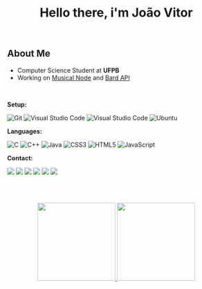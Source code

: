 <h1 align="center">Hello there, i'm João Vitor</h1>

<br>

## About Me
  * Computer Science Student at **UFPB**
  * Working on [Musical Node](https://github.com/Viizinho/Musical-Node) and [Bard API](https://github.com/Viizinho/Bard_API)

<br>

**Setup:**

![Git](https://img.shields.io/badge/git-%23F05033.svg?style=for-the-badge&logo=git&logoColor=white)
![Visual Studio Code](https://img.shields.io/badge/Visual%20Studio%20Code-0078d7.svg?style=for-the-badge&logo=visual-studio-code&logoColor=white)
![Visual Studio Code](https://img.shields.io/badge/Intellij%20Idea-000?logo=intellij-idea&style=for-the-badge)
![Ubuntu](https://img.shields.io/badge/Ubuntu-E95420?style=for-the-badge&logo=ubuntu&logoColor=white)

**Languages:**

![C](https://img.shields.io/badge/c-%2300599C.svg?style=for-the-badge&logo=c&logoColor=white)
![C++](https://img.shields.io/badge/-C++-blue?style=for-the-badge&logo=cplusplus)
![Java](https://img.shields.io/badge/java-%23ED8B00.svg?style=for-the-badge&logo=openjdk&logoColor=white)
![CSS3](https://img.shields.io/badge/css3-%231572B6.svg?style=for-the-badge&logo=css3&logoColor=white)
![HTML5](https://img.shields.io/badge/html5-%23E34F26.svg?style=for-the-badge&logo=html5&logoColor=white)
![JavaScript](https://img.shields.io/badge/javascript-%23323330.svg?style=for-the-badge&logo=javascript&logoColor=%23F7DF1E)

**Contact:**
<div> 
  <a href="https://www.youtube.com/channel/UCrS_cx6mfXpps4MTXuhpHcg" target="_blank"><img src="https://img.shields.io/badge/YouTube-FF0000?style=for-the-badge&logo=youtube&logoColor=white" target="_blank"></a>
  <a href="https://instagram.com/jv_beltrao" target="_blank"><img src="https://img.shields.io/badge/-Instagram-%23E4405F?style=for-the-badge&logo=instagram&logoColor=white" target="_blank"></a>
 	<a href="https://www.twitch.tv/viizinho" target="_blank"><img src="https://img.shields.io/badge/Twitch-9146FF?style=for-the-badge&logo=twitch&logoColor=white" target="_blank"></a>
  <a href="https://discordapp.com/users/492473895954284584" target="_blank"><img src="https://img.shields.io/badge/discord-blue?style=for-the-badge&logo=discord&logoColor=white" target="_blank"></a>
  <a href = "mailto:joaovitorbeltrao@gmail.com"><img src="https://img.shields.io/badge/-Gmail-%23333?style=for-the-badge&logo=gmail&logoColor=white" target="_blank"></a>
  <a href="https://www.linkedin.com/in/joaovitorcardosobeltrao/" target="_blank"><img src="https://img.shields.io/badge/-LinkedIn-%230077B5?style=for-the-badge&logo=linkedin&logoColor=white" target="_blank"></a> 
</div>

<br> <br>

<div align="center">
  <a href="https://github.com/Viizinho">
  <img height="180em" src="https://github-readme-stats.vercel.app/api?username=Viizinho&show_icons=true&theme=midnight-purple&include_all_commits=true&count_private=true"/>
  <img height="180em" src="https://github-readme-stats.vercel.app/api/top-langs/?username=Viizinho&layout=compact&langs_count=7&theme=midnight-purple"/>
</div>
